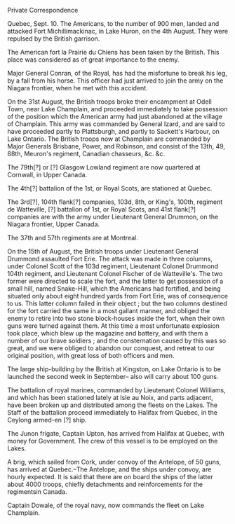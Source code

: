 Private CorrespondenceQuebec, Sept. 10. The Americans, to the number of 900 men, landed and attacked Fort Michillimackinac, in Lake Huron, on the 4th August. They
                    were repulsed by the British garrison.The American fort la Prairie du Chiens has been taken by the British. This
                    place was considered as of great importance to the enemy.Major General Conran, of the Royal, has had the misfortune to
                    break his leg, by a fall from his horse. This officer had just arrived to
                    join the army on the Niagara frontier, when he met with this accident.On the 31st August, the British troops broke their encampment at
                    Odell Town, near Lake Champlain, and proceeded immediately to
                    take possession of the position which the American army had just abandoned
                    at the village of Champlain. This army was commanded by General Izard,
                    and are said to have proceeded partly to Plattsburgh, and partly to Sackett's Harbour, on Lake Ontario. The British
                    troops now at Champlain are commanded by Major Generals Brisbane, Power, and Robinson, and consist of the 13th, 49, 88th,
                    Meuron's regiment, Canadian chasseurs, &c. &c.The 79th[?] or [?] Glasgow Lowland regiment are now quartered at
                    Cornwall, in Upper Canada.The 4th[?] battalion of the 1st, or Royal Scots, are stationed at
                    Quebec.The 3rd[?], 104th flank[?] companies, 103d, 8th, or King's, 100th, regiment
                    de Watteville, [?] battalion of 1st, or Royal Scots, and 41st flank[?]
                    companies are with the army under Lieutenant General Drummon, on the
                    Niagara frontier, Upper Canada.The 37th and 57th regiments are at Montreal.On the 15th of August, the British troops under Lieutenant
                    General Drummond assaulted Fort Erie. The attack was made in three columns,
                    under Colonel Scott of the 103d regiment, Lieutenant Colonel Drummond 104th
                    regiment, and Lieutenant Colonel Fischer of de Watteville's. The two
                    former were directed to scale the fort, and the latter to get
                    possession of a small hill, named Snake-Hill, which the Americans had fortified, and being situated only about eight hundred yards from Fort Erie, was of consequence to us. This latter column
                    failed in their object ; but the two columns destined for the
                    fort carried the same in a most gallant manner, and obliged the enemy to
                    retire into two stone block-houses inside the fort, when their own guns
                    were turned against them. At this time a most unfortunate explosion took
                    place, which blew up the magazine and battery, and with them a number
                    of our brave soldiers ; and the consternation caused by this was so great,
                    and we were obliged to abandon our conquest, and retreat to our original
                    position, with great loss of both officers and men.The large ship-building by the British at Kingston, on Lake Ontario is to be
                    launched the second week in September– also will carry about 100
                    guns.The battalion of royal marines, commanded by Lieutenant Colonel
                    Williams, and which has been stationed lately at Isle au Noix, and parts
                    adjacent, have been broken up and distributed among the fleets
                    on the Lakes. The Staff of the battalion proceed immediately to
                    Halifax from Quebec, in the Ceylong armed-en [?] ship.The Junon frigate, Captain Upton, has arrived from Halifax at
                    Quebec, with money for Government. The crew of this vessel is to be
                    employed on the Lakes.A brig, which sailed from Cork, under convoy of the Antelope, of
                    50 guns, has arrived at Quebec.–The Antelope, and the ships under
                    convoy, are hourly expected. It is said that there are on board the ships
                    of the latter about 4000 troops, chiefly detachments and reinforcements for
                    the regimentsin Canada.Captain Dowale, of the royal navy, now commands the fleet on Lake
                    Champlain.